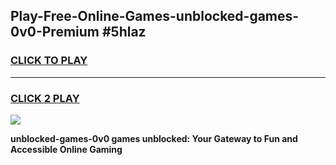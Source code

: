 
## Play-Free-Online-Games-unblocked-games-0v0-Premium #5hlaz
<h3>
<a href="https://premium.freeplayer.one?title=unblocked-games-0v0&ref=8M">CLICK TO PLAY</a></h3>
<hr>

<h3>
<a href="https://premium.freeplayer.one?title=unblocked-games-0v0&ref=8M">CLICK 2 PLAY</a>
  
</h3>

<a href="https://premium.freeplayer.one?title=unblocked-games-0v0&ref=8M"><img src="https://clearcache.store/games.png"></a>


**unblocked-games-0v0 games unblocked: Your Gateway to Fun and Accessible Online Gaming**
